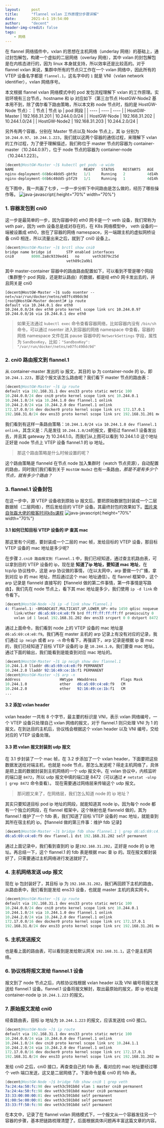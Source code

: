 ```yaml
---
layout:     post
title:      "flannel vxlan 工作原理分步骤详解"
date:       2021-4-1 19:54:00
author:     "decent"
header-img-credit: false
tags:
    - 网络
---
```


在 flannel 网络插件中，vxlan 的思想在主机网络（underlay 网络）的基础上，通过封包解包，构建一个虚拟的二层网络（overlay 网络），其中 vxlan 的封包解包是在内核态进行的，因为 linux 本身就支持，所以效率还是比较高的。对于 flannel vxlan 来说，集群中所有的节点只工作在一个 vxlan 网络中，因此所有的 VTEP 设备名字都是 `flannel.1`，这名字中的 `1` 就是 VNI（vxlan network identifier），vxlan 网络序号。 

本文根据 flannel vxlan 网络模式中的 pod 发包流程理解下 vxlan 的工作原理。实验环境有三台节点，hostname 和 ip 对应如下（第三台节点 HostGW-Node2 基本用不到，除了偶尔看下路由策略，所以本文称 node 节点时，指的是 HostGW-Node 节点）：
|  节点   | 节点 ip  | pod 网段 |
|  ----  | ----  | ---- |
| HostGW-Master | 192.168.31.201 | 10.244.0.0/24 |
| HostGW-Node  | 192.168.31.202 | 10.244.1.0/24 |
| HostGW-Node2 | 192.168.31.203 | 10.244.2.0/24 |

另外有两个容器，分别在 Master 节点以及 Node 节点上，其 ip 分别为 `10.244.0.97`、`10.244.1.223`，我们就以这两个容器的通信过程，来理解下 vxlan 的工作过程，为了便于理解描述，我们称位于 master 节点的容器为 container-master（10.244.0.97），位于 node 节点的容器为 container-node（10.244.1.223）。
```s
[decent@HostGW-Master ~]$ kubectl get pods -o wide
NAME                                READY   STATUS    RESTARTS   AGE     IP             NODE            NOMINATED NODE   READINESS GATES
nginx-deployment-66b6c48dd5-gbt9z   1/1     Running   2          4d14h   10.244.0.97    hostgw-master   <none>           <none>
nginx-deployment-66b6c48dd5-p5f29   1/1     Running   1          4d14h   10.244.1.223   hostgw-node     <none>           <none>
```
在下图中，我一共画了七步，一步一步分析下中间路由是怎么做的，经历了哪些操作等。
![java-javascript](/pics/vxlan-net-exm.jpg){:height="70%" width="70%"}

### 1. 容器发包到 cni0
这一步是最简单的一步，因为容器中的 eth0 网卡是一个 veth 设备，我们常称为 veth pair，因为 veth 设备总是成对存在的，在 K8s 网络模型中， veth 设备的一端被设置成 eth0，放在了容器的网络 namespace，另一端跟主机的虚拟网桥设备 cni0 相连，所以流量出来之后，就到了 cni0 设备上。
```s
[decent@HostGW-Master ~]$ brctl show cni0
bridge name	bridge id		STP enabled	interfaces
cni0		8000.2a8c9339ed41	no		veth3879c25d
							veth89c2a9b1
```
其中 master-container 容器中的路由路由配置如下，可以看到不管是哪个网段（集群整个 pod 网段，还是默认路由）的数据，都是经 eth0 网卡发出去的，并且网关是 cni0
```
[decent@HostGW-Master ~]$ sudo nsenter --net=/var/run/docker/netns/e07fc490dc9d
[root@HostGW-Master decent]# ip route
default via 10.244.0.1 dev eth0
10.244.0.0/24 dev eth0 proto kernel scope link src 10.244.0.97
10.244.0.0/16 via 10.244.0.1 dev eth0
```
> 如果无法通过 `kubectl exec` 命令查看容器网络，比如容器内没有 `/bin/sh`命令，可以通过 nsenter 进入到容器的网络 namespace 中查看，容器的网络 namespace 文件在其 pause 容器中的 `NetworkSettings` 字段，属性为 `SandboxKey`，比如：`"SandboxKey": "/var/run/docker/netns/e07fc490dc9d"`

### 2. cni0 路由报文到 flannel.1 
从 container-master 发出的 ip 报文，其目的 ip 为 container-node 的 ip，即 `10.244.1.223`，那这个报文该怎么路由呢？我们看下 master 节点的路由表：
```s
[decent@HostGW-Master ~]$ ip route
default via 192.168.31.1 dev ens33 proto static metric 100
10.244.0.0/24 dev cni0 proto kernel scope link src 10.244.0.1
10.244.1.0/24 via 10.244.1.0 dev flannel.1 onlink
10.244.2.0/24 via 10.244.2.0 dev flannel.1 onlink
172.17.0.0/16 dev docker0 proto kernel scope link src 172.17.0.1
192.168.31.0/24 dev ens33 proto kernel scope link src 192.168.31.201 metric 100
```
我们看到有这样一条路由策略：`10.244.1.0/24 via 10.244.1.0 dev flannel.1 onlink`，其含义是：凡是发往 `10.244.1.0/24`的报文，要经过 flannel.1 设备发出去，并且其 gateway 为 10.244.1.0。而我们从上图可以看到 10.244.1.0 这个地址正好是 node 节点上 VTEP 设备 flannel.1 的 ip 地址。

> 那这个路由策略是什么时候设置的呢？

这个路由策略是 flanneld 在节点 node 加入集群时（watch 节点资源），自动配置的路由，同时我们我们看到关于 `HostGW-Node2` 也有一条路由，*那是不是有多少个节点，就有多少个路由？*

### 3. flannel.1 设备封包
在这一步中，源 VTEP 设备收到原始 ip 报文后，要把原始数据包封装成一个二层数据帧（二层网络），然后发给目的 VTEP 设备。其最终封包的效果如下。[图片来自张磊大佬的极客时间k8s课程]()
![java-javascript](/img/in-post/docker-net/vxlans.png){:height="70%" width="70%"}

#### 3.1 如何已知目标 VTEP 设备的 IP 查其 mac
那这里有个问题，要封装成一个二层的 mac 帧，发给目标的 VTEP 设备，那目标 VTEP 设备的 mac 地址是多少呢?

在步骤 `2.cni0 路由报文到 flannel.1` 中，我们已经知道，通过查主机路由表，可以拿到目的 VTEP 设备的 ip，现在是 **知道了ip 地址，要知道 mac 地址**，在 tcp/ip 协议栈中，这是 arp 协议做的事情，（在以太网中，arp 要做一个广播，拿到对应 ip 的 mac 地址，然后通过这个 mac 地址通信）。在 flannel 框架中，这个 arp 记录是 flanneld 直接写的【flanneld 做的第二件事情，第一件事情是写路由】，我们先在 node 节点上，看下其 mac 地址是多少，我们使用 `ip -d link` 命令看下。
```s
[decent@HostGW-Node ~]$ ip -d link show flannel.1
4: flannel.1: <BROADCAST,MULTICAST,UP,LOWER_UP> mtu 1450 qdisc noqueue state UNKNOWN mode DEFAULT group default
    link/ether d6:a5:69:c4:e8:f9 brd ff:ff:ff:ff:ff:ff promiscuity 0
    vxlan id 1 local 192.168.31.202 dev ens33 srcport 0 0 dstport 8472 nolearning ageing 300 noudpcsum noudp6zerocsumtx noudp6zerocsumrx addrgenmode eui64 numtxqueues 1 numrxqueues 1 gso_max_size 65536 gso_max_segs 65535
```
通过上面命令，我们看到 node 上的 VTEP 设备的 mac 地址是 `d6:a5:69:c4:e8:f9`。我们再在 master 主机的 arp 记录上有没有对应的记录，我们通过 `ip neigh` 或者 `arp -n` 命令看下，再强调下，arp 记录是根据 ip 查 mac 的，我们已经知道了目标 VTEP 设备的 ip 是 `10.244.1.0`，我们要查 mac 地址。通过下面的输出，我们能看到是能查到对应 mac 地址的。
```s
[decent@HostGW-Master ~]$ ip neigh show dev flannel.1
10.244.1.0 lladdr d6:a5:69:c4:e8:f9 PERMANENT
10.244.2.0 lladdr 92:16:49:ce:1b:f1 PERMANENT
[decent@HostGW-Master ~]$ arp -n
Address                  HWtype  HWaddress           Flags Mask            Iface
10.244.1.0               ether   d6:a5:69:c4:e8:f9   CM                    flannel.1
10.244.2.0               ether   92:16:49:ce:1b:f1   CM                    flannel.1
...
```

#### 3.2 添加 vxlan header
vxlan header 一共有 8 个字节，最主要的标识是 VNI，表示 vxlan 网络编号，一个 VTEP 设备只处理自己 vxlan 网络的报文，对于 flannel.1 则只处理 VNI 为 1 的报文。在到达目的主机后，协议栈会根据这个 vxlan header 以及 VNI 编号，交给对应的 VTEP 设备处理。

#### 3.3 把 vxlan 报文封装到 udp 报文
在 3.1 步封装了一个 mac 帧，在 3.2 步添加了一个 vxlan header，下面要把这些数据发送给对端主机，也就是 node 节点，那怎么发送呢？得走主机网络了，具体是把上面的数据封装到主机网络的一个 udp 报文中。在 vxlan 协议中，内核监听的端口是 `8472`，所以 udp 报文中填的端口是 8472（可以通过 `# netstat -ulnp | grep 8472` 命令查看）。 现在需要通过网络层来传输这个 udp 报文。

> 那问题又来了，在网络层，我们怎么知道 node 的 ip 地址？

其实只要知道目标 pod ip 地址的网段，就能知道其 node ip，因为每个 node 都有一个独立的网段，在 flannel 框架中，这个映射也是 flanneld 做的，其为 flannel.1 维护了一个 fdb 表，我们知道了目标 VTEP 设备的 mac 地址，就能查到其所在宿主机的 ip。【flanneld 做的第三件事：维护 fdb 记录】
```s
[decent@HostGW-Master ~]$ bridge fdb show flannel.1 | grep d6:a5:69:c4:e8:f9
d6:a5:69:c4:e8:f9 dev flannel.1 dst 192.168.31.202 self permanent
```
通过上面记录中，我们看到查到的 ip 是`192.168.31.202`，正好是 node 的 ip 地址。再总结一下，这个 flannel.1 的 fdb 表是根据 mac 查 ip 的。现在报文都封装好了，只需要通过主机网络进行发送就好了。

### 4. 主机网络发送 udp 报文
现在 ip 包封装好了，其目标 ip 为 `192.168.31.202`，我们再回顾下主机的路由，从路由表中，我们看到是发给 ens33 设备，也就是 master 主机的真实网卡。 
```s
[decent@HostGW-Master ~]$ ip route
default via 192.168.31.1 dev ens33 proto static metric 100
10.244.0.0/24 dev cni0 proto kernel scope link src 10.244.0.1
10.244.1.0/24 via 10.244.1.0 dev flannel.1 onlink
10.244.2.0/24 via 10.244.2.0 dev flannel.1 onlink
172.17.0.0/16 dev docker0 proto kernel scope link src 172.17.0.1
192.168.31.0/24 dev ens33 proto kernel scope link src 192.168.31.201 metric 100
```
### 5. 主机发送报文
也是看上面的路由表，可以看到是发给默认网关 `192.168.31.1`，这个是主机网络。

### 6. 协议栈将报文发给 flannel.1 设备
报文到了 node 节点之后，内核协议栈根据 vxlan header 以及 VNI 编号将报文发送给 flannel.1 设备。flannel.1 设备将报文解封，取出最原始的报文，即 ip 地址是 container-node ip `10.244.1.223` 的报文。

### 7. 原始报文发给 cni0
经查路由表，目标 ip 地址为 `10.244.1.223` 的报文，应该发送给 cni0 接口。
```s
[decent@HostGW-Node ~]$ ip route
default via 192.168.31.1 dev ens33 proto static metric 100
10.244.0.0/24 via 10.244.0.0 dev flannel.1 onlink
10.244.1.0/24 dev cni0 proto kernel scope link src 10.244.1.1
10.244.2.0/24 via 10.244.2.0 dev flannel.1 onlink
172.17.0.0/16 dev docker0 proto kernel scope link src 172.17.0.1
192.168.31.0/24 dev ens33 proto kernel scope link src 192.168.31.202 metric 100
```
发给 cni0 之后，cni0 接口，再查查自己的 fdb 表，看对应的 mac 地址要经过哪个 veth 端口发送，这又是二层网络了。下面命令是看 cni0 的 fdb 表。
```s
[decent@HostGW-Node ~]$ bridge fdb show cni0 | grep veth
7a:24:4a:50:fc:98 dev veth3c591b8d vlan 1 master cni0 permanent
7a:24:4a:50:fc:98 dev veth3c591b8d master cni0 permanent
33:33:00:00:00:01 dev veth3c591b8d self permanent
01:00:5e:00:00:01 dev veth3c591b8d self permanent
33:33:ff:50:fc:98 dev veth3c591b8d self permanent
``` 

在本文中，记录了在 flannel vxlan 网络模式下，一个报文从一个容器发往另一个容器的步骤，基本把链路梳理清楚了。后面根据具体问题再丰富这篇文章的内容。

